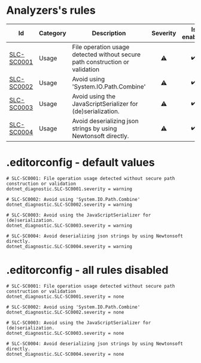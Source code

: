 # Analyzers's rules
|Id|Category|Description|Severity|Is enabled|Code fix|
|--|--------|-----------|:------:|:--------:|:------:|
|[SLC-SC0001]()|Usage|File operation usage detected without secure path construction or validation|<span title='Warning'>⚠️</span>|✔️|❌|
|[SLC-SC0002]()|Usage|Avoid using 'System.IO.Path.Combine'|<span title='Warning'>⚠️</span>|✔️|✔️|
|[SLC-SC0003]()|Usage|Avoid using the JavaScriptSerializer for (de)serialization.|<span title='Warning'>⚠️</span>|✔️|❌|
|[SLC-SC0004]()|Usage|Avoid deserializing json strings by using Newtonsoft directly.|<span title='Warning'>⚠️</span>|✔️|✔️|


# .editorconfig - default values

```editorconfig
# SLC-SC0001: File operation usage detected without secure path construction or validation
dotnet_diagnostic.SLC-SC0001.severity = warning

# SLC-SC0002: Avoid using 'System.IO.Path.Combine'
dotnet_diagnostic.SLC-SC0002.severity = warning

# SLC-SC0003: Avoid using the JavaScriptSerializer for (de)serialization.
dotnet_diagnostic.SLC-SC0003.severity = warning

# SLC-SC0004: Avoid deserializing json strings by using Newtonsoft directly.
dotnet_diagnostic.SLC-SC0004.severity = warning
```

# .editorconfig - all rules disabled

```editorconfig
# SLC-SC0001: File operation usage detected without secure path construction or validation
dotnet_diagnostic.SLC-SC0001.severity = none

# SLC-SC0002: Avoid using 'System.IO.Path.Combine'
dotnet_diagnostic.SLC-SC0002.severity = none

# SLC-SC0003: Avoid using the JavaScriptSerializer for (de)serialization.
dotnet_diagnostic.SLC-SC0003.severity = none

# SLC-SC0004: Avoid deserializing json strings by using Newtonsoft directly.
dotnet_diagnostic.SLC-SC0004.severity = none
```
